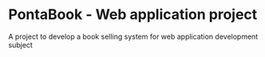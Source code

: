 # PontaBook - Web application project
 A project to develop a book selling system for web application development subject
